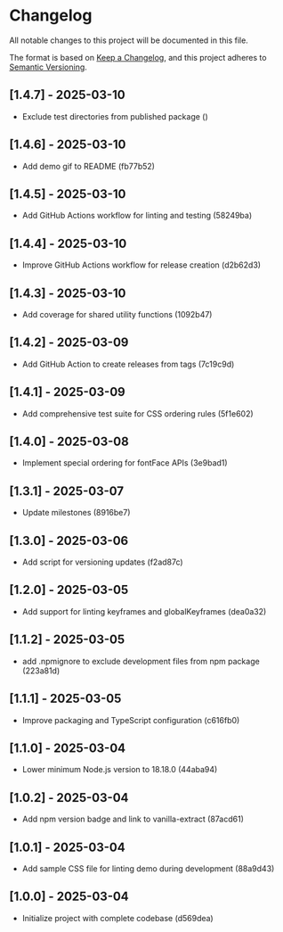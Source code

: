 # Changelog

All notable changes to this project will be documented in this file.

The format is based on [Keep a Changelog](https://keepachangelog.com/en/1.0.0/),
and this project adheres to [Semantic Versioning](https://semver.org/spec/v2.0.0.html).

## [1.4.7] - 2025-03-10

- Exclude test directories from published package ()

## [1.4.6] - 2025-03-10

- Add demo gif to README (fb77b52)

## [1.4.5] - 2025-03-10

- Add GitHub Actions workflow for linting and testing (58249ba)

## [1.4.4] - 2025-03-10

- Improve GitHub Actions workflow for release creation (d2b62d3)

## [1.4.3] - 2025-03-10

- Add coverage for shared utility functions (1092b47)

## [1.4.2] - 2025-03-09

- Add GitHub Action to create releases from tags (7c19c9d)

## [1.4.1] - 2025-03-09

- Add comprehensive test suite for CSS ordering rules (5f1e602)

## [1.4.0] - 2025-03-08

- Implement special ordering for fontFace APIs (3e9bad1)

## [1.3.1] - 2025-03-07

- Update milestones (8916be7)

## [1.3.0] - 2025-03-06

- Add script for versioning updates (f2ad87c)

## [1.2.0] - 2025-03-05

- Add support for linting keyframes and globalKeyframes (dea0a32)

## [1.1.2] - 2025-03-05

- add .npmignore to exclude development files from npm package (223a81d)

## [1.1.1] - 2025-03-05

- Improve packaging and TypeScript configuration (c616fb0)

## [1.1.0] - 2025-03-04

- Lower minimum Node.js version to 18.18.0 (44aba94)

## [1.0.2] - 2025-03-04

- Add npm version badge and link to vanilla-extract (87acd61)

## [1.0.1] - 2025-03-04

- Add sample CSS file for linting demo during development (88a9d43)

## [1.0.0] - 2025-03-04

- Initialize project with complete codebase (d569dea)
